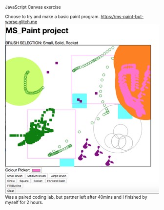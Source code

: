 JavaScript Canvas exercise

Choose to try and make a basic paint program.
https://ms-paint-but-worse.glitch.me
![Screen Shot](https://github.com/strayllama/ms_paint_Canvas_lab/blob/master/public/ms_paint_Canvas_screenShot.png)
Was a paired coding lab, but partner left after 40mins and I finished by myself for 2 hours.
